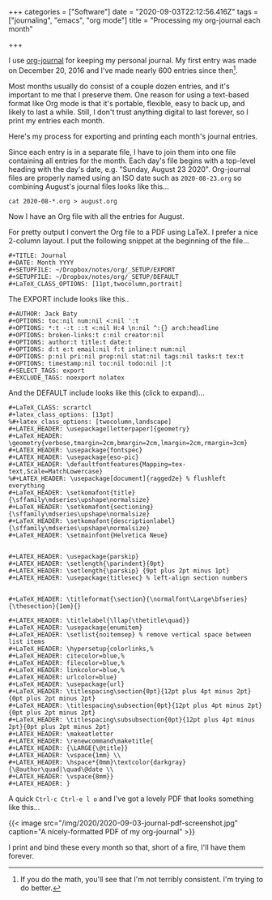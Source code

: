 +++
categories = ["Software"]
date = "2020-09-03T22:12:56.416Z"
tags = ["journaling", "emacs", "org mode"]
title = "Processing my org-journal each month"

+++

I use [org-journal](https://github.com/bastibe/org-journal) for keeping my personal journal. My first entry was made on December 20, 2016 and I've made nearly 600 entries since then[^entries]. 

Most months usually do consist of a couple dozen entries, and it's important to me that I preserve them. One reason for using a text-based format like Org mode is that it's portable, flexible, easy to back up, and likely to last a while. Still, I don't trust anything digital to last forever, so I print my entries each month.

Here's my process for exporting and printing each month's journal entries.

Since each entry is in a separate file, I have to join them into one file containing all entries for the month. Each day's file begins with a top-level heading with the day's date, e.g. "Sunday, August 23 2020". Org-journal files are properly named using an ISO date such as `2020-08-23.org` so combining August's journal files looks like this...

`cat 2020-08-*.org > august.org`

Now I have an Org file with all the entries for August.

For pretty output I convert the Org file to a PDF using LaTeX. I prefer a nice 2-column layout. I put the following snippet at the beginning of the file...

```org-mode
#+TITLE: Journal
#+DATE: Month YYYY
#+SETUPFILE: ~/Dropbox/notes/org/_SETUP/EXPORT
#+SETUPFILE: ~/Dropbox/notes/org/_SETUP/DEFAULT
#+LaTeX_CLASS_OPTIONS: [11pt,twocolumn,portrait]
```

The EXPORT include looks like this..

```
#+AUTHOR: Jack Baty
#+OPTIONS: toc:nil num:nil <:nil ':t
#+OPTIONS: *:t -:t ::t <:nil H:4 \n:nil ^:{} arch:headline
#+OPTIONS: broken-links:t c:nil creator:nil
#+OPTIONS: author:t title:t date:t
#+OPTIONS: d:t e:t email:nil f:t inline:t num:nil
#+OPTIONS: p:nil pri:nil prop:nil stat:nil tags:nil tasks:t tex:t
#+OPTIONS: timestamp:nil toc:nil todo:nil |:t
#+SELECT_TAGS: export
#+EXCLUDE_TAGS: noexport nolatex

```

And the DEFAULT include looks like this (click to expand)...

```
#+LaTeX_CLASS: scrartcl
#+latex_class_options: [13pt]
%#+latex_class_options: [twocolumn,landscape]
#+LATEX_HEADER: \usepackage[letterpaper]{geometry}
#+LaTeX_HEADER: \geometry{verbose,tmargin=2cm,bmargin=2cm,lmargin=2cm,rmargin=3cm}
#+LATEX_HEADER: \usepackage{fontspec}
#+LATEX_HEADER: \usepackage{eso-pic}
#+LATEX_HEADER: \defaultfontfeatures{Mapping=tex-text,Scale=MatchLowercase}
%#+LATEX_HEADER: \usepackage[document]{ragged2e} % flushleft everything
#+LaTeX_HEADER: \setkomafont{title}{\sffamily\mdseries\upshape\normalsize}
#+LaTeX_HEADER: \setkomafont{sectioning}{\sffamily\mdseries\upshape\normalsize}
#+LaTeX_HEADER: \setkomafont{descriptionlabel}{\sffamily\mdseries\upshape\normalsize}
#+LaTeX_HEADER: \setmainfont{Helvetica Neue}


#+LATEX_HEADER: \usepackage{parskip}
#+LATEX_HEADER: \setlength{\parindent}{0pt}
#+LATEX_HEADER: \setlength{\parskip} {9pt plus 2pt minus 1pt}
#+LATEX_HEADER: \usepackage{titlesec} % left-align section numbers


#+LaTeX_HEADER: \titleformat{\section}{\normalfont\Large\bfseries}{\thesection}{1em}{}

#+LATEX_HEADER: \titlelabel{\llap{\thetitle\quad}}
#+LaTeX_HEADER: \usepackage{enumitem}
#+LaTeX_HEADER: \setlist{noitemsep} % remove vertical space between list items
#+LaTeX_HEADER: \hypersetup{colorlinks,%
#+LaTeX_HEADER: citecolor=blue,%
#+LaTeX_HEADER: filecolor=blue,%
#+LaTeX_HEADER: linkcolor=blue,%
#+LaTeX_HEADER: urlcolor=blue}
#+LaTeX_HEADER: \usepackage{url}
#+LaTeX_HEADER: \titlespacing\section{0pt}{12pt plus 4pt minus 2pt}{0pt plus 2pt minus 2pt}
#+LaTeX_HEADER: \titlespacing\subsection{0pt}{12pt plus 4pt minus 2pt}{0pt plus 2pt minus 2pt}
#+LaTeX_HEADER: \titlespacing\subsubsection{0pt}{12pt plus 4pt minus 2pt}{0pt plus 2pt minus 2pt}
#+LATEX_HEADER: \makeatletter
#+LATEX_HEADER: \renewcommand\maketitle{
#+LATEX_HEADER: {\LARGE{\@title}}
#+LATEX_HEADER: \vspace{1mm} \\
#+LATEX_HEADER: \hspace*{0mm}\textcolor{darkgray}{\@author\quad|\quad\@date \\
#+LATEX_HEADER: \vspace{8mm}}
#+LATEX_HEADER: }
```

A quick `Ctrl-c Ctrl-e l o` and I've got a lovely PDF that looks something like this...

{{< image src="/img/2020/2020-09-03-journal-pdf-screenshot.jpg" caption="A nicely-formatted PDF of my org-journal" >}}

I print and bind these every month so that, short of a fire, I'll have them forever.



[^entries]: If you do the math, you'll see that I'm not terribly consistent. I'm trying to do better.



